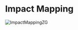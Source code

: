 # Impact Mapping 

![ImpactMappingZG](https://github.com/Black-Dot-2024/black-dot-wiki/assets/80787054/e2f21bb5-a27b-471c-a6c7-da95e5b65683)
